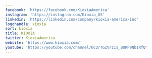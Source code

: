 ```yaml
---
facebook: 'https://facebook.com/KioxiaAmerica'
instagram: 'https://instagram.com/Kioxia_US'
linkedin: 'https://linkedin.com/company/kioxia-america-inc'
logohandle: kioxia
sort: kioxia
title: KIOXIA
twitter: KioxiaAmerica
website: 'https://www.kioxia.com/'
youtube: 'https://youtube.com/channel/UC2rTGZVrzIs_BUKP9Nb1RfQ'
---
```

